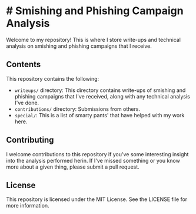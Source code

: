 # # Smishing and Phishing Campaign Analysis

Welcome to my repository! This is where I store write-ups and technical analysis on smishing and phishing campaigns that I receive.

## Contents

This repository contains the following:

- `writeups/` directory: This directory contains write-ups of smishing and phishing campaigns that I've received, along with any technical analysis I've done.
- `contributions/` directory: Submissions from others.
- `special/`: This is a list of smarty pants' that have helped with my work here.

## Contributing

I welcome contributions to this repository if you've some interesting insight into the analysis performed herin. If I've missed something or you know more about a given thing, please submit a pull request.

## License

This repository is licensed under the MIT License. See the LICENSE file for more information.
